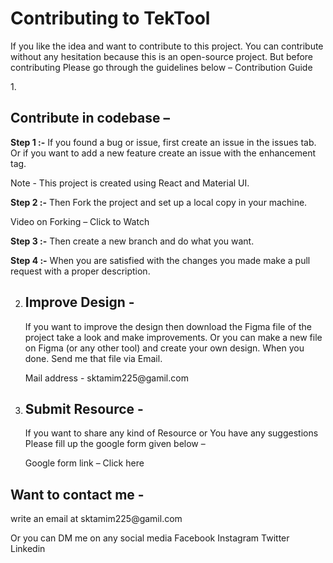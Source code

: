 <h1>Contributing to TekTool</h1>
<p>If you like the idea and want to contribute to this project. You can contribute without any hesitation because this is an open-source project. But before contributing Please go through the guidelines below –
Contribution Guide</p>
1.	<h2>Contribute in codebase – </h2>
<p>
    <strong>Step 1 :-</strong> If you found a bug or issue, first create an issue in the issues tab.
    Or if you want to add a new feature create an issue with the enhancement tag.
</p>

<p>Note - This project is created using React and Material UI.</p>

<p><strong>Step 2 :-</strong> Then Fork the project and set up a local copy in your machine.</p>
Video on Forking – Click to Watch
<p><strong>Step 3 :-</strong> Then create a new branch and do what you want.</p>

<p><strong>Step 4 :-</strong> When you are satisfied with the changes you made make a pull request with a proper description.</p>

2. <h2>Improve Design -</h2>
   <p>
       If you want to improve the design then download the Figma file of the project take a look and make improvements.
       Or you can make a new file on Figma (or any other tool) and create your own design.
       When you done. Send me that file via Email.
   </p>
   Mail address - sktamim225@gamil.com

3. <h2>Submit Resource -</h2>
   <p>If you want to share any kind of Resource or You have any suggestions Please fill up the google form given below –</p>
   Google form link – Click here

<h2>Want to contact me -</h2>
write an email at sktamim225@gamil.com

Or you can DM me on any social media
Facebook Instagram Twitter Linkedin
